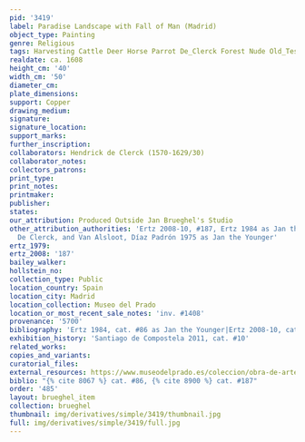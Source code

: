 ```yaml
---
pid: '3419'
label: Paradise Landscape with Fall of Man (Madrid)
object_type: Painting
genre: Religious
tags: Harvesting Cattle Deer Horse Parrot De_Clerck Forest Nude Old_Testament Paradise
realdate: ca. 1608
height_cm: '40'
width_cm: '50'
diameter_cm: 
plate_dimensions: 
support: Copper
drawing_medium: 
signature: 
signature_location: 
support_marks: 
further_inscription: 
collaborators: Hendrick de Clerck (1570-1629/30)
collaborator_notes: 
collectors_patrons: 
print_type: 
print_notes: 
printmaker: 
publisher: 
states: 
our_attribution: Produced Outside Jan Brueghel's Studio
other_attribution_authorities: 'Ertz 2008-10, #187, Ertz 1984 as Jan the Younger,
  De Clerck, and Van Alsloot, Díaz Padrón 1975 as Jan the Younger'
ertz_1979: 
ertz_2008: '187'
bailey_walker: 
hollstein_no: 
collection_type: Public
location_country: Spain
location_city: Madrid
location_collection: Museo del Prado
location_or_most_recent_sale_notes: 'inv. #1408'
provenance: '5700'
bibliography: 'Ertz 1984, cat. #86 as Jan the Younger|Ertz 2008-10, cat. #187'
exhibition_history: 'Santiago de Compostela 2011, cat. #10'
related_works: 
copies_and_variants: 
curatorial_files: 
external_resources: https://www.museodelprado.es/coleccion/obra-de-arte/adan-y-eva-en-el-paraiso/af4dff4e-be12-4aac-92b5-f3c9ba6f034c
biblio: "{% cite 8067 %} cat. #86, {% cite 8900 %} cat. #187"
order: '485'
layout: brueghel_item
collection: brueghel
thumbnail: img/derivatives/simple/3419/thumbnail.jpg
full: img/derivatives/simple/3419/full.jpg
---
```


